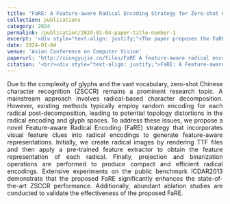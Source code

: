 ```yaml
---
title: "FaRE: A Feature-aware Radical Encoding Strategy for Zero-shot Chinese Character Recognition"
collection: publications
category: 2024
permalink: /publication/2024-01-04-paper-title-number-1
excerpt: '<div style="text-align: justify;">The paper proposes the FaRE strategy, which incorporates visual feature clues into radical encodings. Experiments on ICDAR2013 show it improves zero - shot Chinese character recognition performance compared to state - of - the - art methods.</div>'
date: 2024-01-04
venue: 'Asian Conference on Computer Vision'
paperurl: 'http://xiongyujie.cn/files/FaRE A feature-aware radical encoding strategy for zero-shot Chinese character recognition.pdf'
citation: '<br/><div style="text-align: justify;">FaRE: A Feature-aware Radical Encoding Strategy for Zero-shot Chinese Character Recognition, Zhan, Hongjian and Li, Yangfu and Xiong, Yu-jie and Lu, Yue,Proceedings of the Asian Conference on Computer Vision (ACCV),2024,390-401.</div>'
---
```


<div style="text-align: justify;">Due to the complexity of glyphs and the vast vocabulary, zero-shot Chinese character recognition (ZSCCR) remains a prominent research topic. A mainstream approach involves radical-based character decomposition. However, existing methods typically employ random encoding for each radical post-decomposition, leading to potential topology distortions in the radical encoding and glyph spaces. To address these issues, we propose a novel Feature-aware Radical Encoding (FaRE) strategy that incorporates visual feature clues into radical encodings to generate feature-aware representations. Initially, we create radical images by rendering TTF files and then apply a pre-trained feature extractor to obtain the feature representation of each radical. Finally, projection and binarization operations are performed to produce compact and efficient radical encodings. Extensive experiments on the public benchmark ICDAR2013 demonstrate that the proposed FaRE significantly enhances the state-of-the-art ZSCCR performance. Additionally, abundant ablation studies are conducted to validate the effectiveness of the proposed FaRE.</div>

<br/>

